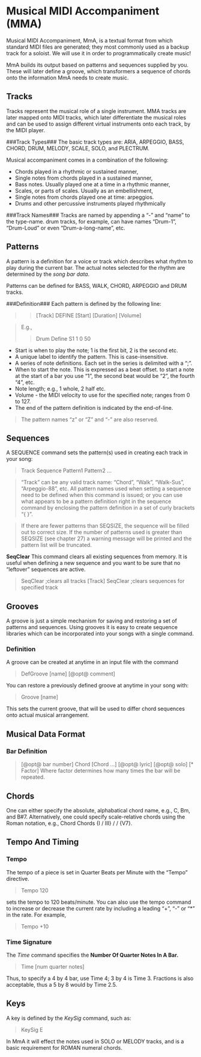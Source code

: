 Musical MIDI Accompaniment (MMA)
===================


Musical MIDI Accompaniment, MmA, is a textual format from which standard MIDI files are generated; they most commonly used as a backup track for a soloist.
We will use it in order to programmatically create music!

MmA builds its output based on patterns and sequences supplied by you. These will later define a groove, which transformers a sequence of chords onto the information MmA needs to create music.

Tracks
----------
Tracks represent the musical role of a single instrument. MMA tracks are later mapped onto MIDI tracks, which later differentiate the musical roles and can be used to assign different virtual instruments onto each track, by the MIDI player.

###Track Types###
The basic track types are: ARIA, ARPEGGIO, BASS, CHORD, DRUM, MELODY, SCALE, SOLO, and PLECTRUM.

Musical accompaniment comes in a combination of the following:
 -  Chords played in a rhythmic or sustained manner,
 -  Single notes from chords played in a sustained manner,
 -  Bass notes. Usually played one at a time in a rhythmic manner,
 -  Scales, or parts of scales. Usually as an embellishment,
 -  Single notes from chords played one at time: arpeggios.
 -  Drums and other percussive instruments played rhythmically

###Track Names###
Tracks are named by appending a “-” and “name” to the type-name.
drum tracks, for example, can have names “Drum-1”, “Drum-Loud” or even “Drum-a-long-name”, etc.


Patterns 
------------
A pattern is a definition for a voice or track which describes what rhythm to play during the current bar. The actual notes selected for the rhythm are determined by the *song bar data*.

Patterns can be defined for BASS, WALK, CHORD, ARPEGGIO and DRUM tracks.

###Definition###
Each pattern is defined by the following line:
>> [Track] DEFINE [Start] [Duration] [Volume]

>E.g.,
>>Drum Define S1 1 0 50

 - Start is when to play the note; 1 is the first bit, 2 is the second etc. 
 -  A unique label to identify the pattern. This is case-insensitive. 
 -  A series of note definitions. Each set in the series is delimited with a “;”.
 -  When to start the note. This is expressed as a beat offset.
    to start a note at the start of a bar you use “1”, the second beat would be “2”, the fourth     “4”, etc.
 - Note length; e.g., 1 whole, 2 half etc. 
 - Volume - the MIDI velocity to use for the specified note; ranges from 0 to 127.
 - The end of the pattern definition is indicated by the end-of-line.
 
> The pattern names “z” or “Z” and “-” are also reserved.

Sequences
---------------
A SEQUENCE command sets the pattern(s) used in creating each track in your song:
>Track Sequence Pattern1 Pattern2 ...

>“Track” can be any valid track name: “Chord”, “Walk”, “Walk-Sus”, “Arpeggio-88”, etc.
>All pattern names used when setting a sequence need to be defined when this command is issued; or you can use what appears to be a pattern definition right in the sequence command by enclosing the pattern definition in a set of curly brackets “{ }”.

>If there are fewer patterns than SEQSIZE, the sequence will be filled out to correct size. If the number of patterns used is greater than SEQSIZE (see chapter 27) a warning message will be printed and the pattern list will be truncated.

**SeqClear**
This command clears all existing sequences from memory. It is useful when defining a new sequence and you want to be sure that no “leftover” sequences are active.
> SeqClear ;clears all tracks
> [Track] SeqClear ;clears sequences for specified track

Grooves
------------
A groove is just a simple mechanism for saving and restoring a set of patterns and sequences. Using grooves it is easy to create sequence libraries which can be incorporated into your songs with a single command.

### Definition ###
A groove can be created at anytime in an input file with the command
> DefGroove [name] [@opt@ comment]

You can restore a previously defined groove at anytime in your song with:
> Groove [name]

This sets the current groove, that will be used to differ chord sequences onto actual musical arrangement.


Musical Data Format
-----------------------------

### Bar Definition ###
>[@opt@ bar number] Chord [Chord ...] [@opt@ lyric] [@opt@ solo] [* Factor]
>Where factor determines how many times the bar will be repeated.

Chords
----------
One can either specify the absolute, alphabatical chord name, e.g., C, Bm, and B#7.
Alternatively, one could specify scale-relative chords using the Roman notation, e.g., Chord Chords {I / III} / / {V7}.

Tempo And Timing
--------------------------
### Tempo ###
The tempo of a piece is set in Quarter Beats per Minute with the “Tempo” directive.
>Tempo 120

sets the tempo to 120 beats/minute. You can also use the tempo command to increase or decrease the current rate by including a leading “+”, “-” or “*” in the rate. For example,
>Tempo +10

### Time Signature ###
The *Time* command specifies the **Number Of Quarter Notes In A Bar.**
> Time [num quarter notes]

Thus, to specify a 4 by 4 bar, use Time 4; 3 by 4 is Time 3. Fractions is also acceptable, thus a 5 by 8 would by Time 2.5.

Keys
------
A key is defined by the *KeySig* command, such as:
> KeySig E

In MmA it will effect the notes used in SOLO or MELODY tracks, and is a basic requirement for ROMAN numeral chords.
